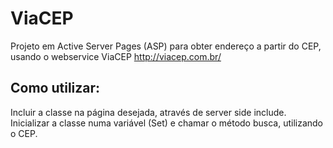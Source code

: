 # ViaCEP
Projeto em Active Server Pages (ASP) para obter endereço a partir do CEP, usando o webservice ViaCEP http://viacep.com.br/

## Como utilizar: 
Incluir a classe na página desejada, através de server side include. Inicializar a classe numa variável (Set) e chamar o método busca, utilizando o CEP.
